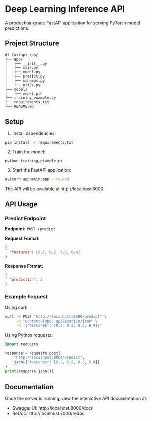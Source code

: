 # Deep Learning Inference API

A production-grade FastAPI application for serving PyTorch model predictions.

## Project Structure

```
dl_fastapi_app/
├── app/
│   ├── __init__.py
│   ├── main.py
│   ├── model.py
│   ├── predict.py
│   ├── schemas.py
│   └── utils.py
├── model/
│   └── model.pth
├── training_example.py
├── requirements.txt
└── README.md
```

## Setup

1. Install dependencies:
```bash
pip install -r requirements.txt
```

2. Train the model:
```bash
python training_example.py
```

3. Start the FastAPI application:
```bash
uvicorn app.main:app --reload
```

The API will be available at http://localhost:8000

## API Usage

### Predict Endpoint

**Endpoint:** `POST /predict`

**Request Format:**
```json
{
  "features": [0.1, 0.2, 0.3, 0.4]
}
```

**Response Format:**
```json
{
  "prediction": 2
}
```

### Example Request

Using curl:
```bash
curl -X POST "http://localhost:8000/predict" \
     -H "Content-Type: application/json" \
     -d '{"features": [0.1, 0.2, 0.3, 0.4]}'
```

Using Python requests:
```python
import requests

response = requests.post(
    "http://localhost:8000/predict",
    json={"features": [0.1, 0.2, 0.3, 0.4]}
)
print(response.json())
```

## Documentation

Once the server is running, view the interactive API documentation at:
- Swagger UI: http://localhost:8000/docs
- ReDoc: http://localhost:8000/redoc